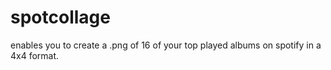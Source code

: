 # spotcollage

enables you to create a .png of 16 of your top played albums on spotify in a 4x4 format.
